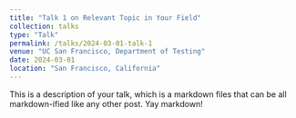 ```yaml
---
title: "Talk 1 on Relevant Topic in Your Field"
collection: talks
type: "Talk"
permalink: /talks/2024-03-01-talk-1
venue: "UC San Francisco, Department of Testing"
date: 2024-03-01
location: "San Francisco, California"
---
```


This is a description of your talk, which is a markdown files that can be all markdown-ified like any other post. Yay markdown!
